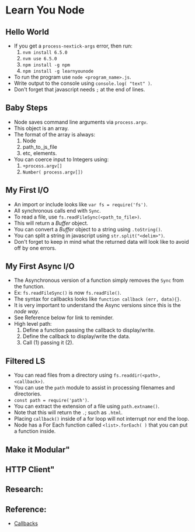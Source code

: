 # Learn You Node

## Hello World
- If you get a `process-nextick-args` error, then run:
  1. `nvm install 6.5.0`
  2. `nvm use 6.5.0`
  3. `npm install -g npm`
  4. `npm install -g learnyounode`
- To run the program use `node <program_name>.js`.
- Write output to the console using `console.log( "text" )`.
- Don't forget that javascript needs `;` at the end of lines.

## Baby Steps
- Node saves command line arguments via `process.argv`.
- This object is an array.
- The format of the array is always:
  1. Node
  2. path_to_js_file
  3. etc, elements.
- You can coerce input to Integers using:
  1. `+process.argv[]`
  2. `Number( process.argv[])`

## My First I/O
- An import or include looks like `var fs = require('fs')`.
- All synchronous calls end with `Sync`.
- To read a file, use `fs.readFileSync(<path_to_file>)`.
- This will return a *Buffer* object.
- You can convert a *Buffer* object to a string using `.toString()`.
- You can split a string in javascript using `str.split("<delim>")`.
- Don't forget to keep in mind what the returned data will look like to avoid off by one errors.

## My First Async I/O
- The Asynchronous version of a function simply removes the `Sync` from the function.
- Ex: `fs.readFileSync()` is now `fs.readFile()`.
- The syntax for callbacks looks like `function callback (err, data){}`.
- It is very important to understand the Async versions since this is the *node way*.
- See Reference below for link to reminder.
- High level path:
  1. Define a function passing the callback to display/write.
  2. Define the callback to display/write the data.
  3. Call (1) passing it (2).

## Filtered LS
- You can read files from a directory using `fs.readdir(<path>, <callback>)`.
- You can use the `path` module to assist in processing filenames and directories.
- `const path = require('path')`.
- You can extract the extension of a file using `path.extname()`.
- Note that this will return the `.`; such as `.html`.
- Placing `callback()` inside of a for loop will not interrupt nor end the loop.
- Node has a For Each function called `<list>.forEach( )` that you can put a function inside.



## Make it Modular"

## HTTP Client"

## Research:

## Reference:
- [Callbacks]( https://github.com/maxogden/art-of-node#callbacks )
